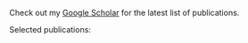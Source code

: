 Check out my [Google Scholar](https://scholar.google.com/citations?user=wjzdA4oAAAAJ) for the latest list of publications.

Selected publications:


